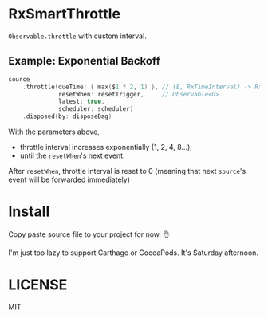 # RxSmartThrottle

`Observable.throttle` with custom interval.

## Example: Exponential Backoff
```swift
source
    .throttle(dueTime: { max($1 * 2, 1) }, // (E, RxTimeInterval) -> RxTimeInterval
              resetWhen: resetTrigger,     // Observable<U>
              latest: true,
              scheduler: scheduler)
    .disposed(by: disposeBag)
```

With the parameters above,

- throttle interval increases exponentially (1, 2, 4, 8...),
- until the `resetWhen`'s next event.

After `resetWhen`, throttle interval is reset to 0 (meaning that next `source`'s event will be forwarded immediately)

# Install
Copy paste source file to your project for now. 👌

I'm just too lazy to support Carthage or CocoaPods. It's Saturday afternoon.

# LICENSE
MIT
